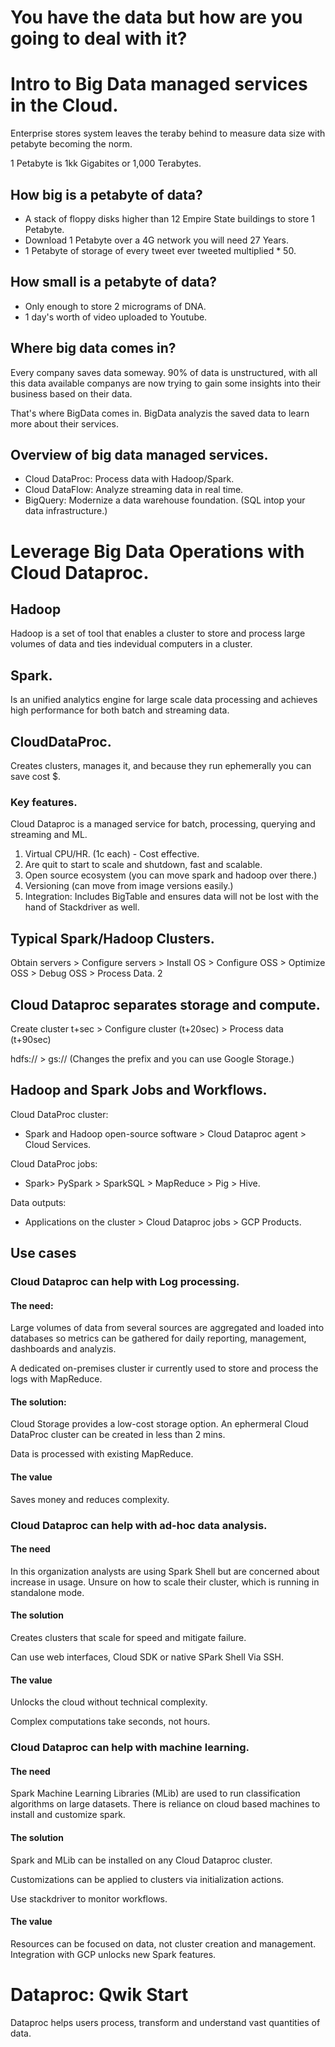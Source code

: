 # You have the data but how are you going to deal with it?

# Intro to Big Data managed services in the Cloud.

Enterprise stores system leaves the teraby behind to measure data size with petabyte becoming the norm.

1 Petabyte is 1kk Gigabites or 1,000 Terabytes.


## How big is a petabyte of data?

- A stack of floppy disks higher than 12 Empire State buildings to store 1 Petabyte.
- Download 1 Petabyte over a 4G network you will need 27 Years.
- 1 Petabyte of storage of every tweet ever tweeted multiplied * 50.

## How small is a petabyte of data?

- Only enough to store 2 micrograms of DNA.
- 1 day's worth of video uploaded to Youtube.

## Where big data comes in?

Every company saves data someway. 90% of data is unstructured, with all this data available companys are now trying to gain some insights into their business based on their data.

That's where BigData comes in. BigData analyzis the saved data to learn more about their services.

## Overview of big data managed services.

- Cloud DataProc: Process data with Hadoop/Spark.
- Cloud DataFlow: Analyze streaming data in real time.
- BigQuery: Modernize a data warehouse foundation. (SQL intop your data infrastructure.)

# Leverage Big Data Operations with Cloud Dataproc.

## Hadoop

Hadoop is a set of tool that enables a cluster to store and process large volumes of data and ties indevidual computers in a cluster.

## Spark.

Is an unified analytics engine for large scale data processing and achieves high performance for both batch and streaming data.

## CloudDataProc.

Creates clusters, manages it, and because they run ephemerally you can save cost $.

### Key features.

Cloud Dataproc is a managed service for batch, processing, querying and streaming and ML.

1. Virtual CPU/HR. (1c each) - Cost effective.
2. Are quit to start to scale and shutdown, fast and scalable.
3. Open source ecosystem (you can move spark and hadoop over there.)
4. Versioning (can move from image versions easily.)
5. Integration: Includes BigTable and ensures data will not be lost with the hand of Stackdriver as well.

## Typical Spark/Hadoop Clusters.

Obtain servers > Configure servers > Install OS > Configure OSS > Optimize OSS > Debug OSS > Process Data.
2
## Cloud Dataproc separates storage and compute.

Create cluster t+sec > Configure cluster (t+20sec) > Process data (t+90sec)

hdfs:// > gs:// (Changes the prefix and you can use Google Storage.)

## Hadoop and Spark Jobs and Workflows.

Cloud DataProc cluster:
- Spark and Hadoop open-source software > Cloud Dataproc agent > Cloud Services.

Cloud DataProc jobs:
- Spark> PySpark > SparkSQL > MapReduce > Pig > Hive.

Data outputs:
- Applications on the cluster > Cloud Dataproc jobs > GCP Products.

## Use cases

### Cloud Dataproc can help with Log processing.

#### The need:

Large volumes of data from several sources are aggregated and loaded into databases so metrics can be gathered for daily reporting, management, dashboards and analyzis.

A dedicated on-premises cluster ir currently used to store and process the logs with MapReduce.

#### The solution:

Cloud Storage provides a low-cost storage option.
An ephermeral Cloud DataProc cluster can be created in less than 2 mins. 

Data is processed with existing MapReduce.

#### The value

Saves money and reduces complexity.

### Cloud Dataproc can help with ad-hoc data analysis.

#### The need

In this organization analysts are using Spark Shell but are concerned about increase in usage.
Unsure on how to scale their cluster, which is running in standalone mode.

#### The solution 

Creates clusters that scale for speed and mitigate failure.

Can use web interfaces, Cloud SDK or native SPark Shell Via SSH.

#### The value

Unlocks the cloud without technical complexity.

Complex computations take seconds, not hours.

### Cloud Dataproc can help with machine learning.

#### The need

Spark Machine Learning Libraries (MLib) are used to run classification algorithms on large datasets.
There is reliance on cloud based machines to install and customize spark.

#### The solution

Spark and MLib can be installed on any Cloud Dataproc cluster.

Customizations can be applied to clusters via initialization actions.

Use stackdriver to monitor workflows. 

#### The value

Resources can be focused on data, not cluster creation and management.
Integration with GCP unlocks new Spark features.

# Dataproc: Qwik Start

Dataproc helps users process, transform and understand vast quantities of data.